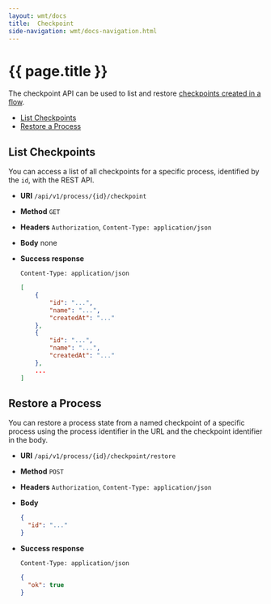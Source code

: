 ```yaml
---
layout: wmt/docs
title:  Checkpoint
side-navigation: wmt/docs-navigation.html
---
```


# {{ page.title }}

The checkpoint API can be used to list and restore
[checkpoints created in a flow](../getting-started/concord-dsl.html#checkpoints).

- [List Checkpoints](#list)
- [Restore a Process](#restore)

<a name="list"/>

## List Checkpoints

You can access a list of all checkpoints for a specific process, identified by
the `id`, with the REST API.

* **URI** `/api/v1/process/{id}/checkpoint`
* **Method** `GET`
* **Headers** `Authorization`, `Content-Type: application/json`
* **Body**
    none

* **Success response**

    ```
    Content-Type: application/json
    ```
    
    ```json
    [
        {
            "id": "...",
            "name": "...",
            "createdAt": "..."
        },
        {
            "id": "...",
            "name": "...",
            "createdAt": "..."
        },
        ...
    ]
    ```

<a name="restore"/>

## Restore a Process

You can restore a process state from a named checkpoint of a specific process
using the process identifier in the URL and the checkpoint identifier in the
body.

* **URI** `/api/v1/process/{id}/checkpoint/restore`
* **Method** `POST`
* **Headers** `Authorization`, `Content-Type: application/json`
* **Body**
    ```json
    {
      "id": "..."
    }
    ```

* **Success response**

    ```
    Content-Type: application/json
    ```

    ```json
    {
      "ok": true
    }
    ```
